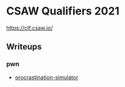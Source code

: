 # CSAW Qualifiers 2021

https://ctf.csaw.io/

## Writeups

### pwn

 - [procrastination-simulator](./pwn/procrastination-simulator)

